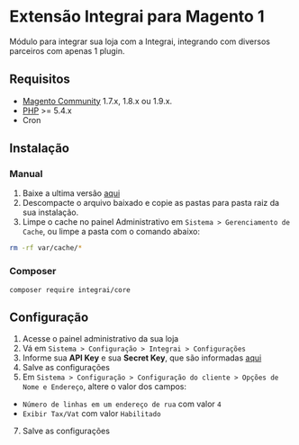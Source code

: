 # Extensão Integrai para Magento 1
Módulo para integrar sua loja com a Integrai, integrando com diversos parceiros com apenas 1 plugin.

## Requisitos

- [Magento Community](https://magento.com/products/community-edition) 1.7.x, 1.8.x ou 1.9.x.
- [PHP](http://php.net) >= 5.4.x
- Cron

## Instalação

### Manual
1. Baixe a ultima versão [aqui](https://codeload.github.com/integrai/magento1/zip/master)
2. Descompacte o arquivo baixado e copie as pastas para pasta raiz da sua instalação.
3. Limpe o cache no painel Administrativo em `Sistema > Gerenciamento de Cache`, ou limpe a pasta com o comando abaixo:  
```bash
rm -rf var/cache/*
```

### Composer
```
composer require integrai/core
```

## Configuração
1. Acesse o painel administrativo da sua loja
2. Vá em `Sistema > Configuração > Integrai > Configurações`
3. Informe sua **API Key** e sua **Secret Key**, que são informadas [aqui](https://manage.integrai.com.br/settings/account)
4. Salve as configurações
5. Em `Sistema > Configuração > Configuração do cliente > Opções de Nome e Endereço`, altere o valor dos campos:
* `Número de linhas em um endereço de rua` com valor `4`
*  `Exibir Tax/Vat` com valor `Habilitado`
7. Salve as configurações
